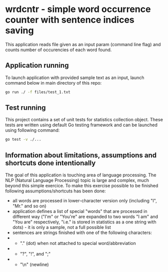 # wrdcntr - simple word occurrence counter with sentence indices saving

This application reads file given as an input param (command line flag) and counts number of occurencies of each word found.

## Application running

To launch application with provided sample text as an input, launch command below in main directory of this repo:

```bash
go run ./ -f files/test_1.txt
```

## Test running

This project contains a set of unit tests for statistics collection object. These tests are written using default Go testing framework and can be launched using following command:

```bash
go test -v ./...
```

## Information about limitations, assumptions and shortcuts done intentionally

The goal of this application is touching area of language processing. The NLP (Natural Language Processing) topic is large and complex, much beyond this simple exercice. To make this exercise possible to be finished following assumptions/shortcuts has been done:

- all words are processed in lower-character version only (including "I", "Mr." and so on)
- application defines a list of special "words" that are processed in different way ("I'm" or "You're" are expanded to two words "I am" and "You are" respectively, "i.e." is stored in statistics as a one string with dots) - it is only a sample, not a full possible list
- sentences are strings finished with one of the following characters:
- - "." (dot) when not attached to special word/abbreviation
- - "?", "!", and ";"
- - "\n" (newline)